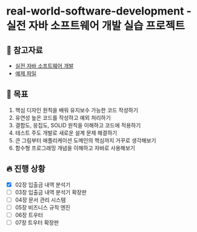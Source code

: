 # real-world-software-development - 실전 자바 소프트웨어 개발 실습 프로젝트

## 📘 참고자료

- [실전 자바 소프트웨어 개발](https://book.naver.com/bookdb/book_detail.nhn?bid=16380743)
- [예제 파일](https://github.com/Iteratr-Learning/Real-World-Software-Development)

## 🧸 목표
1. 핵심 디자인 원칙을 배워 유지보수 가능한 코드 작성하기
2. 유연성 높은 코드를 작성하고 예외 처리하기
3. 결합도, 응집도, SOLID 원칙을 이해하고 코드에 적용하기
4. 테스트 주도 개발로 새로운 설계 문제 해결하기
5. 큰 그림부터 애플리케이션 도메인의 핵심까지 거꾸로 생각해보기
6. 함수형 프로그래밍 개념을 이해하고 자바로 사용해보기

## 🔥 진행 상황
- [X] 02장 입출금 내역 분석기
- [ ] 03장 입출금 내역 분석기 확장판
- [ ] 04장 문서 관리 시스템
- [ ] 05장 비즈니스 규칙 엔진
- [ ] 06장 트우터
- [ ] 07장 트우터 확장판
